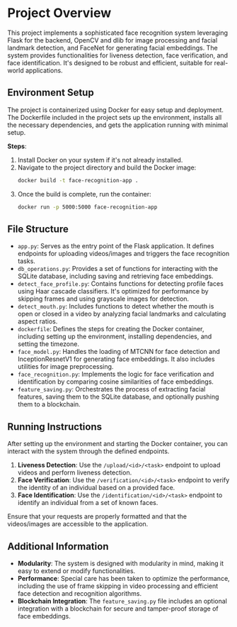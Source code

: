 # Project Overview
This project implements a sophisticated face recognition system leveraging Flask for the backend, OpenCV and dlib for image processing and facial landmark detection, and FaceNet for generating facial embeddings. The system provides functionalities for liveness detection, face verification, and face identification. It's designed to be robust and efficient, suitable for real-world applications.

## Environment Setup
The project is containerized using Docker for easy setup and deployment. The Dockerfile included in the project sets up the environment, installs all the necessary dependencies, and gets the application running with minimal setup.

**Steps**:
1. Install Docker on your system if it's not already installed.
2. Navigate to the project directory and build the Docker image:
   ```bash
   docker build -t face-recognition-app .
   ```
3. Once the build is complete, run the container:
   ```bash
   docker run -p 5000:5000 face-recognition-app
   ```

## File Structure
- `app.py`: Serves as the entry point of the Flask application. It defines endpoints for uploading videos/images and triggers the face recognition tasks.
- `db_operations.py`: Provides a set of functions for interacting with the SQLite database, including saving and retrieving face embeddings.
- `detect_face_profile.py`: Contains functions for detecting profile faces using Haar cascade classifiers. It's optimized for performance by skipping frames and using grayscale images for detection.
- `detect_mouth.py`: Includes functions to detect whether the mouth is open or closed in a video by analyzing facial landmarks and calculating aspect ratios.
- `dockerfile`: Defines the steps for creating the Docker container, including setting up the environment, installing dependencies, and setting the timezone.
- `face_model.py`: Handles the loading of MTCNN for face detection and InceptionResnetV1 for generating face embeddings. It also includes utilities for image preprocessing.
- `face_recognition.py`: Implements the logic for face verification and identification by comparing cosine similarities of face embeddings.
- `feature_saving.py`: Orchestrates the process of extracting facial features, saving them to the SQLite database, and optionally pushing them to a blockchain.

## Running Instructions
After setting up the environment and starting the Docker container, you can interact with the system through the defined endpoints.

1. **Liveness Detection**: Use the `/upload/<id>/<task>` endpoint to upload videos and perform liveness detection.
2. **Face Verification**: Use the `/verification/<id>/<task>` endpoint to verify the identity of an individual based on a provided face.
3. **Face Identification**: Use the `/identification/<id>/<task>` endpoint to identify an individual from a set of known faces.

Ensure that your requests are properly formatted and that the videos/images are accessible to the application.

## Additional Information
- **Modularity**: The system is designed with modularity in mind, making it easy to extend or modify functionalities.
- **Performance**: Special care has been taken to optimize the performance, including the use of frame skipping in video processing and efficient face detection and recognition algorithms.
- **Blockchain Integration**: The `feature_saving.py` file includes an optional integration with a blockchain for secure and tamper-proof storage of face embeddings.